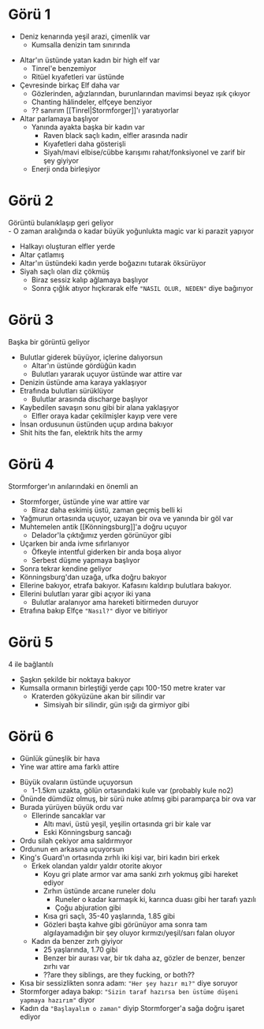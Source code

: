   
  
# Görü 1  
- Deniz kenarında yeşil arazi, çimenlik var  
	- Kumsalla denizin tam sınırında  
* Altar'ın üstünde yatan kadın bir high elf var  
	* Tinrel'e benzemiyor  
	* Ritüel kıyafetleri var üstünde  
* Çevresinde birkaç Elf daha var  
	* Gözlerinden, ağızlarından, burunlarından mavimsi beyaz ışık çıkıyor  
	* Chanting hâlindeler, elfçeye benziyor  
	* ?? sanırım [[Tinrel|Stormforger]]'ı yaratıyorlar  
* Altar parlamaya başlıyor  
	* Yanında ayakta başka bir kadın var  
		* Raven black saçlı kadın, elfler arasında nadir  
		* Kıyafetleri daha gösterişli  
		* Siyah/mavi elbise/cübbe karışımı rahat/fonksiyonel ve zarif bir şey giyiyor  
	* Enerji onda birleşiyor  
  
# Görü 2  
Görüntü bulanıklaşıp geri geliyor  
	-  O zaman aralığında o kadar büyük yoğunlukta magic var ki parazit yapıyor  
  
- Halkayı oluşturan elfler yerde  
- Altar çatlamış  
- Altar'ın üstündeki kadın yerde boğazını tutarak öksürüyor  
- Siyah saçlı olan diz çökmüş  
	- Biraz sessiz kalıp ağlamaya başlıyor  
	- Sonra çığlık atıyor hıçkırarak elfe `"NASIL OLUR, NEDEN"` diye bağırıyor  
  
# Görü 3  
Başka bir görüntü geliyor  
  
- Bulutlar giderek büyüyor, içlerine dalıyorsun  
	- Altar'ın üstünde gördüğün kadın  
	- Bulutları yararak uçuyor üstünde war attire var  
- Denizin üstünde ama karaya yaklaşıyor  
- Etrafında bulutları sürüklüyor  
	- Bulutlar arasında discharge başlıyor  
- Kaybedilen savaşın sonu gibi bir alana yaklaşıyor  
	- Elfler oraya kadar çekilmişler kayıp vere vere  
- İnsan ordusunun üstünden uçup ardına bakıyor  
- Shit hits the fan, elektrik hits the army  
  
  
# Görü 4  
Stormforger'ın anılarındaki en önemli an  
  
- Stormforger, üstünde yine war attire var  
	- Biraz daha eskimiş üstü, zaman geçmiş belli ki  
- Yağmurun ortasında uçuyor, uzayan bir ova ve yanında bir göl var  
- Muhtemelen antik [[Könningsburg]]'a doğru uçuyor  
	- Delador'la çıktığımız yerden görünüyor gibi  
- Uçarken bir anda ivme sıfırlanıyor  
	- Öfkeyle intentful giderken bir anda boşa alıyor  
	- Serbest düşme yapmaya başlıyor  
- Sonra tekrar kendine geliyor  
- Könningsburg'dan uzağa, ufka doğru bakıyor  
- Ellerine bakıyor, etrafa bakıyor. Kafasını kaldırıp bulutlara bakıyor.  
- Ellerini bulutları yarar gibi açıyor iki yana  
	- Bulutlar aralanıyor ama hareketi bitirmeden duruyor  
- Etrafına bakıp Elfçe `"Nasıl?"` diyor ve bitiriyor  
  
# Görü 5  
4 ile bağlantılı  
  
- Şaşkın şekilde bir noktaya bakıyor  
- Kumsalla ormanın birleştiği yerde çapı 100-150 metre krater var  
	- Kraterden gökyüzüne akan bir silindir var  
		- Simsiyah bir silindir, gün ışığı da girmiyor gibi  
  
# Görü 6  
* Günlük güneşlik bir hava  
* Yine war attire ama farklı attire  
- Büyük ovaların üstünde uçuyorsun  
	- 1-1.5km uzakta, gölün ortasındaki kule var (probably kule no2)  
- Önünde dümdüz olmuş, bir sürü nuke atılmış gibi paramparça bir ova var  
- Burada yürüyen büyük ordu var  
	- Ellerinde sancaklar var  
		- Altı mavi, üstü yeşil, yeşilin ortasında gri bir kale var  
		- Eski Könningsburg sancağı  
- Ordu silah çekiyor ama saldırmıyor  
- Ordunun en arkasına uçuyorsun  
- King's Guard'ın ortasında zırhlı iki kişi var, biri kadın biri erkek  
	- Erkek olandan yaldır yaldır otorite akıyor  
		- Koyu gri plate armor var ama sanki zırh yokmuş gibi hareket ediyor  
		- Zırhın üstünde arcane runeler dolu  
			- Runeler o kadar karmaşık ki, karınca duası gibi her tarafı yazılı  
			- Çoğu abjuration gibi  
		- Kısa gri saçlı, 35-40 yaşlarında, 1.85 gibi  
		- Gözleri başta kahve gibi görünüyor ama sonra tam algılayamadığın bir şey oluyor kırmızı/yeşil/sarı falan oluyor  
	- Kadın da benzer zırh giyiyor  
		- 25 yaşlarında, 1.70 gibi  
		- Benzer bir aurası var, bir tık daha az, gözler de benzer, benzer zırhı var  
		- ??are they siblings, are they fucking, or both??  
- Kısa bir sessizlikten sonra adam: `"Her şey hazır mı?"` diye soruyor  
- Stormforger adaya bakıp: `"Sizin taraf hazırsa ben üstüme düşeni yapmaya hazırım"` diyor  
- Kadın da `"Başlayalım o zaman"` diyip Stormforger'a sağa doğru işaret ediyor